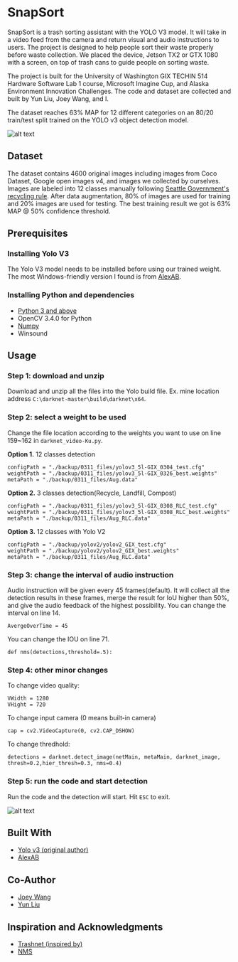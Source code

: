 # SnapSort
SnapSort is a trash sorting assistant with the YOLO V3 model. It will take in a video feed from the camera and return visual and audio instructions to users. The project is designed to help people sort their waste properly before waste collection. We placed the device, Jetson TX2 or GTX 1080 with a screen, on top of trash cans to guide people on sorting waste.

The project is built for the University of Washington GIX TECHIN 514 Hardware Software Lab 1 course, Microsoft Imagine Cup, and Alaska Environment Innovation Challenges. The code and dataset are collected and built by Yun Liu, Joey Wang, and I. 

The dataset reaches 63% MAP for 12 different categories on an 80/20 train/test split trained on the YOLO v3 object detection model.

![alt text](https://github.com/Kuchunan/SnapSort-Trash-Classification-with-YOLO-v3-Darknet/blob/master/Annotation%202020-06-24%20151209.png?raw=true)

## Dataset
The dataset contains 4600 original images including images from Coco Dataset, Google open images v4, and images we collected by ourselves. Images are labeled into 12 classes manually following [Seattle Government's recycling rule](https://www.seattle.gov/utilities/services/recycling/recycle-at-home/where-does-it-go---flyer). After data augmentation, 80% of images are used for training and 20% images are used for testing. The best training result we got is 63% MAP @ 50% confidence threshold.

## Prerequisites

### Installing Yolo V3
The Yolo V3 model needs to be installed before using our trained weight. The most Windows-friendly version I found is from [AlexAB](https://github.com/AlexeyAB/darknet). 

### Installing Python and dependencies
* [Python 3 and above](https://www.python.org/downloads/)
* OpenCV 3.4.0 for Python
* [Numpy](https://numpy.org/)
* Winsound

## Usage
### Step 1: download and unzip
Download and unzip all the files into the Yolo build file.
Ex. mine location address `C:\darknet-master\build\darknet\x64`.

### Step 2: select a weight to be used
Change the file location according to the weights you want to use on line 159~162 in `darknet_video-Ku.py`.

**Option 1.** 12 classes detection
```
configPath = "./backup/0311_files/yolov3_5l-GIX_0304_test.cfg"
weightPath = "./backup/0311_files/yolov3_5l-GIX_0326_best.weights"
metaPath = "./backup/0311_files/Aug.data"
```
**Option 2.** 3 classes detection(Recycle, Landfill, Compost)
```
configPath = "./backup/0311_files/yolov3_5l-GIX_0308_RLC_test.cfg"
weightPath = "./backup/0311_files/yolov3_5l-GIX_0308_RLC_best.weights"
metaPath = "./backup/0311_files/Aug_RLC.data"
```
**Option 3.** 12 classes with Yolo V2
```
configPath = "./backup/yolov2/yolov2_GIX_test.cfg"
weightPath = "./backup/yolov2/yolov2_GIX_best.weights"
metaPath = "./backup/0311_files/Aug_RLC.data"
```

### Step 3: change the interval of audio instruction
Audio instruction will be given every 45 frames(default). It will collect all the detection results in these frames, merge the result for IoU higher than 50%, and give the audio feedback of the highest possibility. You can change the interval on line 14.
```
AvergeOverTime = 45
```
You can change the IOU on line 71.
```
def nms(detections,threshold=.5):
```

### Step 4: other minor changes
To change video quality:
```
VWidth = 1280
VHight = 720
```

To change input camera (0 means built-in camera)
```
cap = cv2.VideoCapture(0, cv2.CAP_DSHOW)
```

To change thredhold:
```
detections = darknet.detect_image(netMain, metaMain, darknet_image, thresh=0.2,hier_thresh=0.3, nms=0.4) 
```

### Step 5: run the code and start detection
Run the code and the detection will start. Hit `ESC` to exit.

![alt text](https://github.com/Kuchunan/SnapSort-Trash-Classification-with-YOLO-v3-Darknet/blob/master/Annotation%202020-06-24%20151501.png?raw=true)

## Built With
- [Yolo v3 (original author)](https://pjreddie.com/)
- [AlexAB](https://github.com/AlexeyAB/darknet)

## Co-Author
- [Joey Wang](https://github.com/JoeyWangTW)
- [Yun Liu](https://github.com/yunliu61)

## Inspiration and Acknowledgments
- [Trashnet (inspired by)](https://github.com/garythung/trashnet)
- [NMS](https://www.kdnuggets.com/2019/12/pedestrian-detection-non-maximum-suppression-algorithm.html)
